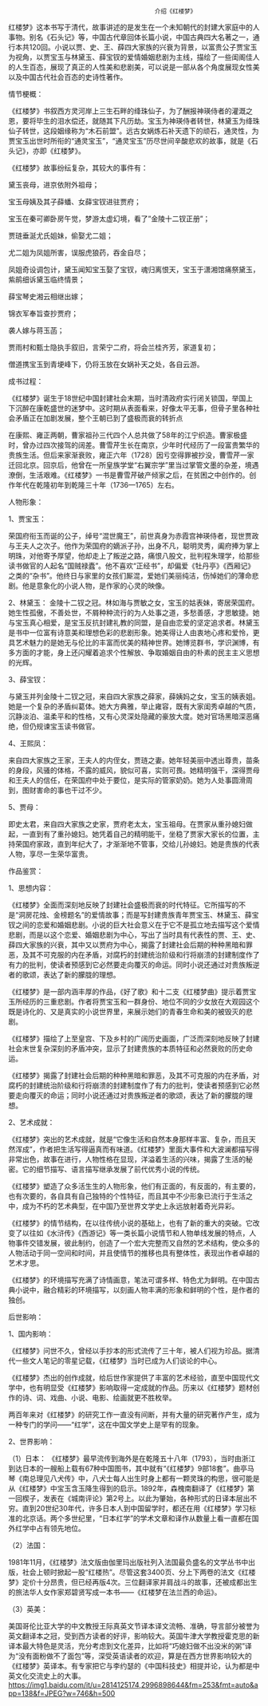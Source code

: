                                              介绍《红楼梦》
红楼梦》这本书写于清代，故事讲述的是发生在一个未知朝代的封建大家庭中的人事物。别名《石头记》等，中国古代章回体长篇小说，中国古典四大名著之一，通行本共120回。小说以贾、史、王、薛四大家族的兴衰为背景，以富贵公子贾宝玉为视角，以贾宝玉与林黛玉、薛宝钗的爱情婚姻悲剧为主线，描绘了一些闺阁佳人的人生百态，展现了真正的人性美和悲剧美，可以说是一部从各个角度展现女性美以及中国古代社会百态的史诗性著作。

情节梗概：

《红楼梦》书叙西方灵河岸上三生石畔的绛珠仙子，为了酬报神瑛侍者的灌溉之恩，要将毕生的泪水偿还，就随其下凡历劫。宝玉为神瑛侍者转世，林黛玉为绛珠仙子转世，这段姻缘称为“木石前盟”。远古女娲炼石补天遗下的顽石，通灵性，为贾宝玉出世时所衔的“通灵宝玉”，“通灵宝玉”历尽世间辛酸悲欢的故事，就是《石头记》，亦即《红楼梦》。

《红楼梦》故事纷纭复杂，其较大的事件有：

黛玉丧母，进京依附外祖母；

宝玉母姨及其子薛蟠、女薛宝钗进驻贾府；

宝玉在秦可卿卧房午觉，梦游太虚幻境，看了”金陵十二钗正册”；

贾琏垂涎尤氏姐妹，偷娶尤二姐；

尤二姐为凤姐所害，误服虎狼药，吞金自尽；

凤姐奇设调包计，黛玉闻知宝玉娶了宝钗，魂归离恨天，宝玉于潇湘馆痛祭黛玉，紫鹃细诉黛玉临终情景；

薛宝琴史湘云相继出嫁；

锦衣军奉旨查抄贾府；

袭人嫁与蒋玉菡；

贾雨村和甄士隐执手叙旧，言荣宁二府，将会兰桂齐芳，家道复初；

僧道携宝玉到青埂峰下，仍将玉放在女娲补天之处，各自云游。

成书过程：

《红楼梦》诞生于18世纪中国封建社会末期，当时清政府实行闭关锁国，举国上下沉醉在康乾盛世的迷梦中。这时期从表面看来，好像太平无事，但骨子里各种社会矛盾正在加剧发展，整个王朝已到了盛极而衰的转折点

在康熙、雍正两朝，曹家祖孙三代四个人总共做了58年的江宁织造。曹家极盛时，曾办过四次接驾的阔差。曹雪芹生长在南京，少年时代经历了一段富贵繁华的贵族生活。但后来家渐衰败，雍正六年（1728）因亏空得罪被抄没，曹雪芹一家迁回北京。回京后，他曾在一所皇族学堂“右翼宗学”里当过掌管文墨的杂差，境遇潦倒，生活艰难。《红楼梦》一书是曹雪芹破产倾家之后，在贫困之中创作的。创作年代在乾隆初年到乾隆三十年（1736—1765）左右。

人物形象：

1、贾宝玉：

荣国府衔玉而诞的公子，绰号“混世魔王”，前世真身为赤霞宫神瑛侍者，现世贾政与王夫人之次子。他作为荣国府的嫡派子孙，出身不凡，聪明灵秀，阖府捧为掌上明珠，对他寄予厚望，他却走上了叛逆之路，痛恨八股文，批判程朱理学，给那些读书做官的人起名“国贼禄蠹”。他不喜欢“正经书”，却偏爱《牡丹亭》《西厢记》之类的“杂书”。他终日与家里的女孩们厮混，爱她们美丽纯洁，伤悼她们的薄命悲剧。他是意象化的小说人物，是作家的心灵的映像。

2、林黛玉：
金陵十二钗之冠。林如海与贾敏之女，宝玉的姑表妹，寄居荣国府。她生性孤傲，不善处世，不屑种种流行的为人处事之道，多愁善感，才思敏捷。她与宝玉真心相爱，是宝玉反抗封建礼教的同盟，是自由恋爱的坚定追求者。林黛玉是书中一位富有诗意美和理想色彩的悲剧形象。她美得让人由衷地心疼和爱怜，更具艺术魅力的是她无与伦比的丰富而优美的精神世界。她博览群书，学识渊博，有多方面的才能，身上还闪耀着追求个性解放、争取婚姻自由的朴素的民主主义思想的光辉。

3、薛宝钗：

与黛玉并列金陵十二钗之冠，来自四大家族之薛家，薛姨妈之女，宝玉的姨表姐。她是一个复杂的矛盾纠葛体。她大方典雅，举止雍容，既有大家闺秀卓越的气质，沉静淡泊、温柔平和的性格，又有心灵深处隐藏的豪放大度。她对官场黑暗深恶痛绝，但仍规谏宝玉读书做官。

4、王熙凤：

来自四大家族之王家，王夫人的内侄女，贾琏之妻。她年轻美丽中透出尊贵，苗条的身段，风骚的体格，不露的威风，貌似可喜，实则可畏。她精明强干，深得贾母和王夫人的信任，在荣国府中处于要位，是实际的管家奶奶。她为人处事圆滑周到，图财害命的事也干过不少。

5、贾母：

即史太君，来自四大家族之史家，贾府老太太，宝玉祖母。在贾家从重孙媳妇做起，一直到有了重孙媳妇。她凭着自己的精明能干，坐稳了贾家大家长的位置，主持荣国府家政，直到年纪大了，才渐渐地不管事，交给儿孙媳妇。她是贵族的代表人物，享尽一生荣华富贵。

作品鉴赏：

1、思想内容：

《红楼梦》全面而深刻地反映了封建社会盛极而衰的时代特征。它所描写的不是“洞房花烛、金榜题名”的爱情故事；而是写封建贵族青年贾宝玉、林黛玉、薛宝钗之间的恋爱和婚姻悲剧。小说的巨大社会意义在于它不是孤立地去描写这个爱情悲剧，而是以这个恋爱、婚姻悲剧为中心，写出了当时具有代表性的贾、王、史、薛四大家族的兴衰，其中又以贾府为中心，揭露了封建社会后期的种种黑暗和罪恶，及其不可克服的内在矛盾，对腐朽的封建统治阶级和行将崩溃的封建制度作了有力的批判，使读者预感到它必然要走向覆灭的命运。同时小说还通过对贵族叛逆者的歌颂，表达了新的朦胧的理想。

《红楼梦》是一部内涵丰厚的作品，《好了歌》和十二支《红楼梦曲》提示着贾宝玉所经历的三重悲剧。作者将贾宝玉和一群身份、地位不同的少女放在大观园这个既是诗化的、又是真实的小说世界里，来展示她们的青春生命和美的被毁灭的悲剧。

《红楼梦》描绘了上至皇宫、下及乡村的广阔历史画面，广泛而深刻地反映了封建社会末世复杂深刻的矛盾冲突，显示了封建贵族的本质特征和必然衰败的历史命运。

《红楼梦》揭露了封建社会后期的种种黑暗和罪恶，及其不可克服的内在矛盾，对腐朽的封建统治阶级和行将崩溃的封建制度作了有力的批判，使读者预感到它必然要走向覆灭的命运；同时小说还通过对贵族叛逆者的歌颂，表达了新的朦胧的理想。

2、艺术成就：

《红楼梦》突出的艺术成就，就是“它像生活和自然本身那样丰富、复杂，而且天然浑成”，作者把生活写得逼真而有味道。《红楼梦》里面大事件和大波澜都描写得非常出色，故事在进行，人物性格在显现，洋溢着生活的兴味，揭露了生活的秘密。它的细节描写、语言描写继承发展了前代优秀小说的传统。

《红楼梦》塑造了众多活生生的人物形象，他们有正面的，有反面的，有主要的，也有次要的，各自具有自己独特的个性特征，而且其中不少形象已流行于生活之中，成为不朽的艺术典型，在中国乃至世界文学史上永远放射着奇光异彩。

《红楼梦》的情节结构，在以往传统小说的基础上，也有了新的重大的突破。它改变了以往如《水浒传》《西游记》等一类长篇小说情节和人物单线发展的特点，人物事件交错发展，彼此制约，创造了一个宏大完整而又自然的艺术结构，使众多的人物活动于同一空间和时间，并且使情节的推移也具有整体性，表现出作者卓越的艺术才思。

《红楼梦》的环境描写充满了诗情画意，笔法可谓多样、特色尤为鲜明。在中国古典小说中，融合精彩的环境描写，以刻画人物丰满的形象和鲜明的个性，是作者的独创。

后世影响：

1、国内影响：

《红楼梦》问世不久，曾经以手抄本的形式流传了三十年，被人们视为珍品。据清代一些文人笔记的零星记载，《红楼梦》当时已成为人们谈论的中心。

《红楼梦》杰出的创作成就，给后世作家提供了丰富的艺术经验，直至中国现代文学中，也有明显受《红楼梦》影响取得一定成就的作品。历来以《红楼梦》题材创作的诗、词、戏曲、小说、电影、绘画就更不胜枚举。

两百年来对《红楼梦》的研究工作一直没有间断，并有大量的研究著作产生，成为一种专门的学问——“红学”，这在中国文学史上是罕有的现象。

2、世界影响：

（1）日本：
《红楼梦》最早流传到海外是在乾隆五十八年（1793），当时由浙江到达日本的一艘船上载有67种中国图书，其中就有“《红楼梦》9部18套”。曲亭马琴《南总理见八犬传》中，八犬士每人出生时身上都有一颗灵珠的构思，很可能是从《红楼梦》中宝玉含玉降生得到的启示。1892年，森槐南翻译了《红楼梦》第一回楔子，发表在《城南评论》第2号上。以此为肇始，各种形式的日译本层出不穷。直到20世纪30年代，许多日本人到中国留学时，都还在用《红楼梦》学习标准的北京话。两个多世纪里，“日本红学”的学术文章和译作从数量上看一直都在国外红学中占有领先地位。

（2）法国：

1981年11月，《红楼梦》法文版由伽里玛出版社列入法国最负盛名的文学丛书中出版，社会上顿时掀起一股“红楼热”。尽管这套3400页、分上下两卷的法文《红楼梦》定价十分昂贵，但已经再版4次。三位翻译家并肩战斗的故事，还被成都出生的旅法华人女作家郑碧贤写成一本书——《红楼梦在法兰西的命运》。

（3）英美：

美国哥伦比亚大学的中文教授王际真英文节译本译文流畅、准确，导言部分被誉为英文翻译本之冠，受到西方读者的好评，影响较大。英国牛津大学教授霍克思的新译本最大特色是灵活，充分考虑到文化差异，比如将“巧媳妇做不出没米的粥”译为“没有面粉做不了面包”等，深受英语读者的欢迎，算是在西方世界影响较大的《红楼梦》英译本。有专家把它与李约瑟的《中国科技史》相提并论，认为都是中英文化交流史上的大事。
https://img1.baidu.com/it/u=2814125174,2996898644&fm=253&fmt=auto&app=138&f=JPEG?w=746&h=500